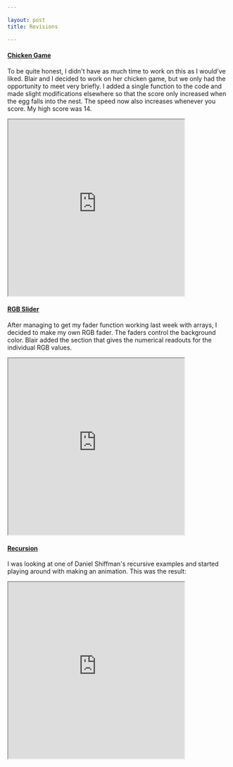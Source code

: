 ```yaml
---

layout: post
title: Revisions

---
```

#### [Chicken Game](http://alpha.editor.p5js.org/blairsimmons/sketches/ByJQ7Tpc-)
To be quite honest, I didn't have as much time to work on this as I would've liked. Blair and I decided to work on her chicken game, but we only had the opportunity to meet very briefly. I added a single function to the code and made slight modifications elsewhere so that the score only increased when the egg falls into the nest. The speed now also increases whenever you score. My high score was 14. 

<iframe width="400" height="400" src="https://alpha.editor.p5js.org/embed/ByJQ7Tpc-" scrolling="no"></iframe>

#### [RGB Slider](http://alpha.editor.p5js.org/blairsimmons/sketches/HJFnMKf3W)
After managing to get my fader function working last week with arrays, I decided to make my own RGB fader. The faders control the background color. Blair added the section that gives the numerical readouts for the individual RGB values.

<iframe width="400" height="400" src="https://alpha.editor.p5js.org/embed/HJFnMKf3W" scrolling="no"></iframe>

#### [Recursion](https://alpha.editor.p5js.org/patchbae/sketches/HyiGpFFjb)
I was looking at one of Daniel Shiffman's recursive examples and started playing around with making an animation. This was the result:

<iframe width="400" height="400" src="https://alpha.editor.p5js.org/embed/HyiGpFFjb" scrolling="no"></iframe>


